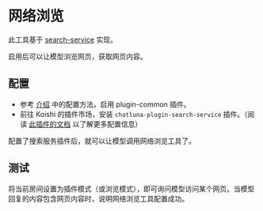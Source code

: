 # 网络浏览

此工具基于 [search-service](../../ecosystem/plugin/search-service.md) 实现。

启用后可以让模型浏览网页，获取网页内容。

## 配置

- 参考 [介绍](introduction.md) 中的配置方法，启用 plugin-common 插件。
- 前往 Koishi 的插件市场，安装 `chatluna-plugin-search-service` 插件。（阅读 [此插件的文档](../../ecosystem/plugin/search-service.md) 以了解更多配置信息）

配置了搜索服务插件后，就可以让模型调用网络浏览工具了。

## 测试

将当前房间设置为插件模式（或浏览模式），即可询问模型访问某个网页。当模型回复的内容包含网页内容时，说明网络浏览工具配置成功。
